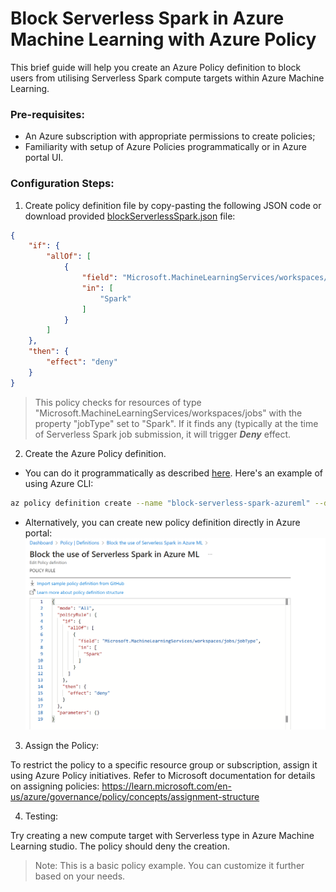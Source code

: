 # Block Serverless Spark in Azure Machine Learning with Azure Policy
This brief guide will help you create an Azure Policy definition to block users from utilising Serverless Spark compute targets within Azure Machine Learning.

### Pre-requisites:
- An Azure subscription with appropriate permissions to create policies;
- Familiarity with setup of Azure Policies programmatically or in Azure portal UI.

### Configuration Steps:

1. Create policy definition file by copy-pasting the following JSON code or download provided [blockServerlessSpark.json](blockServerlessSpark.json) file:
``` JSON
{
    "if": {
        "allOf": [
            {
                "field": "Microsoft.MachineLearningServices/workspaces/jobs/jobType",
                "in": [
                    "Spark"
                ]
            }
        ]
    },
    "then": {
        "effect": "deny"
    }
}
```

> This policy checks for resources of type "Microsoft.MachineLearningServices/workspaces/jobs" with the property "jobType" set to "Spark". If it finds any (typically at the time of Serverless Spark job submission, it will trigger _**Deny**_ effect.

2. Create the Azure Policy definition.
 - You can do it programmatically as described [here](https://learn.microsoft.com/en-us/azure/governance/policy/how-to/programmatically-create). Here's an example of using Azure CLI:
``` Bash
az policy definition create --name "block-serverless-spark-azureml" --display-name "Block the use of Serverless Spark in Azure ML" --description "This policy blocks the use of Serverless Spark in Azure ML" --rules <PATH TO JSON DEFINITION FILE, e.g. blockServerlessSpark.json> --mode All
```
- Alternatively, you can create new policy definition directly in Azure portal:
![Az_Policy_Definition_UI](images/azpolicy_definition.png)

3. Assign the Policy:

To restrict the policy to a specific resource group or subscription, assign it using Azure Policy initiatives. Refer to Microsoft documentation for details on assigning policies: https://learn.microsoft.com/en-us/azure/governance/policy/concepts/assignment-structure

4. Testing:

Try creating a new compute target with Serverless type in Azure Machine Learning studio. The policy should deny the creation.

> Note: This is a basic policy example. You can customize it further based on your needs.
